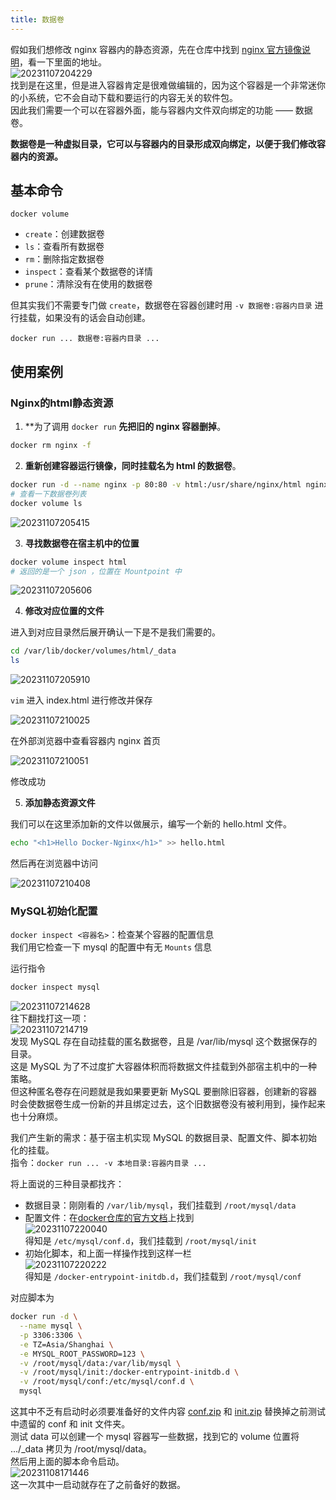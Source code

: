 ```yaml
---
title: 数据卷
---
```


假如我们想修改 nginx 容器内的静态资源，先在仓库中找到 [nginx 官方镜像说明](https://hub.docker.com/_/nginx)，看一下里面的地址。  
![20231107204229](https://cr-demo-blog-1308117710.cos.ap-nanjing.myqcloud.com/chivas-regal/20231107204229.png)  
找到是在这里，但是进入容器肯定是很难做编辑的，因为这个容器是一个非常迷你的小系统，它不会自动下载和要运行的内容无关的软件包。  
因此我们需要一个可以在容器外面，能与容器内文件双向绑定的功能 —— 数据卷。  

**数据卷是一种虚拟目录，它可以与容器内的目录形成双向绑定，以便于我们修改容器内的资源。**  

## 基本命令

`docker volume `
- `create`：创建数据卷
- `ls`：查看所有数据卷
- `rm`：删除指定数据卷
- `inspect`：查看某个数据卷的详情
- `prune`：清除没有在使用的数据卷

但其实我们不需要专门做 `create`，数据卷在容器创建时用 `-v 数据卷:容器内目录` 进行挂载，如果没有的话会自动创建。  

`docker run ... 数据卷:容器内目录 ...`  

## 使用案例

### Nginx的html静态资源

1. **为了调用 `docker run` **先把旧的 nginx 容器删掉**。  

<p></p>

```sh
docker rm nginx -f
```

2. **重新创建容器运行镜像，同时挂载名为 html 的数据卷**。  

<p></p>

```sh
docker run -d --name nginx -p 80:80 -v html:/usr/share/nginx/html nginx
# 查看一下数据卷列表
docker volume ls
```

![20231107205415](https://cr-demo-blog-1308117710.cos.ap-nanjing.myqcloud.com/chivas-regal/20231107205415.png)


3. **寻找数据卷在宿主机中的位置**

<p></p>

```sh
docker volume inspect html
# 返回的是一个 json ，位置在 Mountpoint 中
```

![20231107205606](https://cr-demo-blog-1308117710.cos.ap-nanjing.myqcloud.com/chivas-regal/20231107205606.png)

4. **修改对应位置的文件**

进入到对应目录然后展开确认一下是不是我们需要的。  

```sh
cd /var/lib/docker/volumes/html/_data
ls
```

![20231107205910](https://cr-demo-blog-1308117710.cos.ap-nanjing.myqcloud.com/chivas-regal/20231107205910.png)

`vim` 进入 index.html 进行修改并保存  

![20231107210025](https://cr-demo-blog-1308117710.cos.ap-nanjing.myqcloud.com/chivas-regal/20231107210025.png)

在外部浏览器中查看容器内 nginx 首页  

![20231107210051](https://cr-demo-blog-1308117710.cos.ap-nanjing.myqcloud.com/chivas-regal/20231107210051.png)  

修改成功

5. **添加静态资源文件**  

我们可以在这里添加新的文件以做展示，编写一个新的 hello.html 文件。  

```sh
echo "<h1>Hello Docker-Nginx</h1>" >> hello.html
```

然后再在浏览器中访问  

![20231107210408](https://cr-demo-blog-1308117710.cos.ap-nanjing.myqcloud.com/chivas-regal/20231107210408.png)

### MySQL初始化配置

`docker inspect <容器名>`：检查某个容器的配置信息  
我们用它检查一下 mysql 的配置中有无 `Mounts` 信息  

运行指令  

```sh
docker inspect mysql
```

![20231107214628](https://cr-demo-blog-1308117710.cos.ap-nanjing.myqcloud.com/chivas-regal/20231107214628.png)  
往下翻找打这一项：  
![20231107214719](https://cr-demo-blog-1308117710.cos.ap-nanjing.myqcloud.com/chivas-regal/20231107214719.png)  
发现 MySQL 存在自动挂载的匿名数据卷，且是 /var/lib/mysql 这个数据保存的目录。   
这是 MySQL 为了不过度扩大容器体积而将数据文件挂载到外部宿主机中的一种策略。  
但这种匿名卷存在问题就是我如果要更新 MySQL 要删除旧容器，创建新的容器时会使数据卷生成一份新的并且绑定过去，这个旧数据卷没有被利用到，操作起来也十分麻烦。  

我们产生新的需求：基于宿主机实现 MySQL 的数据目录、配置文件、脚本初始化的挂载。  
指令：`docker run ... -v 本地目录:容器内目录 ...`  

将上面说的三种目录都找齐：
- 数据目录：刚刚看的 `/var/lib/mysql`，我们挂载到 `/root/mysql/data`
- 配置文件：在[docker仓库的官方文档](https://hub.docker.com/_/mysql)上找到  
  ![20231107220040](https://cr-demo-blog-1308117710.cos.ap-nanjing.myqcloud.com/chivas-regal/20231107220040.png)  
  得知是 `/etc/mysql/conf.d`，我们挂载到 `/root/mysql/init`
- 初始化脚本，和上面一样操作找到这样一栏  
  ![20231107220222](https://cr-demo-blog-1308117710.cos.ap-nanjing.myqcloud.com/chivas-regal/20231107220222.png)  
  得知是 `/docker-entrypoint-initdb.d`，我们挂载到 `/root/mysql/conf`

对应脚本为  

```sh
docker run -d \
  --name mysql \
  -p 3306:3306 \
  -e TZ=Asia/Shanghai \
  -e MYSQL_ROOT_PASSWORD=123 \
  -v /root/mysql/data:/var/lib/mysql \
  -v /root/mysql/init:/docker-entrypoint-initdb.d \
  -v /root/mysql/conf:/etc/mysql/conf.d \
  mysql
```

这其中不乏有启动时必须要准备好的文件内容 <a href="../../../static/conf.zip" download>conf.zip</a> 和 <a href="../../../static/init.zip" download>init.zip</a> 替换掉之前测试中遗留的 conf 和 init 文件夹。  
测试 data 可以创建一个 mysql 容器写一些数据，找到它的 volume 位置将 .../_data 拷贝为 /root/mysql/data。       
然后用上面的脚本命令启动。      
![20231108171446](https://cr-demo-blog-1308117710.cos.ap-nanjing.myqcloud.com/chivas-regal/20231108171446.png)  
这一次其中一启动就存在了之前备好的数据。